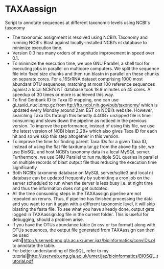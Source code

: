 TAXAassign
==========

 Script to annotate sequences at different taxonomic levels using  NCBI's taxonomy

* The taxonomic assignment is resolved using NCBI’s Taxonomy and running NCBI’s Blast against locally-installed NCBI’s nt database to minimize execution time.
* Version 0.3 has many orders of magnitude improvement in speed over 0.1. 
* To minimize the execution time, we use GNU Parallel, a shell tool for executing jobs in parallel on multicore computers. We split the sequence file into fixed size chunks and then run blastn in parallel on these chunks on separate cores. For a 16SrRNA dataset comprising 1000 most abundant OTU sequences, matching at most 100 reference sequences against a local NCBI’s NT database took 18.9 minutes on 45 cores. A speedup of 30 times or more is achieved this way.
* To find Genbank ID to Taxa ID mapping, one can use gi_taxid_nucl.dmp.gz from ftp://ftp.ncbi.nih.gov/pub/taxonomy/  which is updated every Monday around 2am EST on NCBI’s website. However, searching Taxa IDs through this beastly 4.4GB+ unzipped file is time consuming and slows down the pipeline as noticed in the previous version. To improve the performance, instead of using this file, we use the latest version of NCBI blast 2.28+ which also gives Taxa ID for each hit and so we skip this step altogether in this version.
* To improve the time for finding parent Taxa IDs for a given Taxa ID, instead of using the flat file taxdump.tar.gz from the above ftp site, we use BioSQL and host NCBI’s taxonomy data in a local MySQL server. Furthermore, we use GNU Parallel to run multiple SQL queries in parallel on multiple records of blast output file thus reducing the execution time significantly
* Both NCBI’s taxonomy database on MySQL server/sqlite3 and local nt database can be updated frequently by submitting a cron job on the server scheduled to run when the server is less busy i.e. at night time and thus the information does not get outdated.
* All the time consuming steps in the TAXAassign pipeline are not repeated on reruns. Thus, if pipeline has finished processing the data and you want to run it again with a different taxonomic level, it will skip blasting the fasta file. To see what you have already done, output gets logged in TAXAassign.log file in the current folder. This is useful for debugging, should a problem arise.
* If you have the OTUs abundance table (in csv or tsv format) along with OTUs sequences, the output file generated from TAXAassign can then be used withhttp://userweb.eng.gla.ac.uk/umer.ijaz/bioinformatics/convIDs.pl to annotate the table.
* For better understanding of BioSQL, refer to my tutorialhttp://userweb.eng.gla.ac.uk/umer.ijaz/bioinformatics/BIOSQL_tutorial.pdf 

